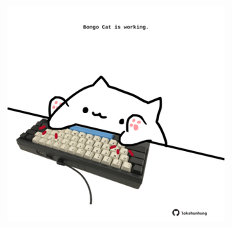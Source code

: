 <!-- built at 10/01/2025, 08:00:42 UTC -->
<p align="center">
  <img width="500" height="500" src="./ReadmeImage.svg">
</p>

